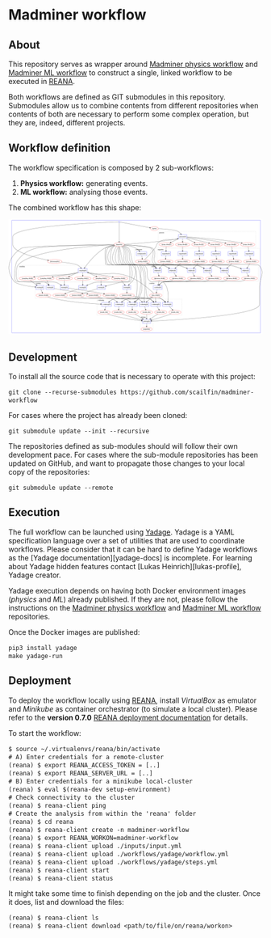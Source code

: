 # Madminer workflow


## About
This repository serves as wrapper around [Madminer physics workflow][madminer-workflow-ph]
and [Madminer ML workflow][madminer-workflow-ml] to construct a single, linked workflow
to be executed in [REANA][reana-website].

Both workflows are defined as GIT submodules in this repository. Submodules allow us
to combine contents from different repositories when contents of both are necessary
to perform some complex operation, but they are, indeed, different projects.


## Workflow definition
The workflow specification is composed by 2 sub-workflows:
1. **Physics workflow:** generating events.
2. **ML workflow:** analysing those events.

The combined workflow has this shape:

![image of the workflow](docs/images/workflow-all.png)


## Development
To install all the source code that is necessary to operate with this project:

```shell script
git clone --recurse-submodules https://github.com/scailfin/madminer-workflow
```

For cases where the project has already been cloned:

```shell script
git submodule update --init --recursive
```

The repositories defined as sub-modules should will follow their own development pace.
For cases where the sub-module repositories has been updated on GitHub, and want to propagate
those changes to your local copy of the repositories:

```shell script
git submodule update --remote
```


## Execution
The full workflow can be launched using [Yadage][yadage-repo]. Yadage is a YAML specification 
language over a set of utilities that are used to coordinate workflows. Please consider that 
it can be hard to define Yadage workflows as the [Yadage documentation][yadage-docs] is incomplete.
For learning about Yadage hidden features contact [Lukas Heinrich][lukas-profile], Yadage creator.

Yadage execution depends on having both Docker environment images (_physics_ and _ML_) already published.
If they are not, please follow the instructions on the [Madminer physics workflow][madminer-workflow-ph]
and [Madminer ML workflow][madminer-workflow-ml] repositories.

Once the Docker images are published:
```shell script
pip3 install yadage
make yadage-run
```


## Deployment
To deploy the workflow locally using [REANA][reana-website], install _VirtualBox_ 
as emulator and _Minikube_ as container orchestrator (to simulate a local cluster).
Please refer to the **version 0.7.0** [REANA deployment documentation][reana-deploy-docs]
for details.

To start the workflow:
```shell script
$ source ~/.virtualenvs/reana/bin/activate
# A) Enter credentials for a remote-cluster
(reana) $ export REANA_ACCESS_TOKEN = [..]
(reana) $ export REANA_SERVER_URL = [..]
# B) Enter credentials for a minikube local-cluster
(reana) $ eval $(reana-dev setup-environment)
# Check connectivity to the cluster
(reana) $ reana-client ping
# Create the analysis from within the 'reana' folder
(reana) $ cd reana
(reana) $ reana-client create -n madminer-workflow
(reana) $ export REANA_WORKON=madminer-workflow
(reana) $ reana-client upload ./inputs/input.yml
(reana) $ reana-client upload ./workflows/yadage/workflow.yml
(reana) $ reana-client upload ./workflows/yadage/steps.yml
(reana) $ reana-client start
(reana) $ reana-client status
```

It might take some time to finish depending on the job and the cluster.
Once it does, list and download the files:
```shell script
(reana) $ reana-client ls
(reana) $ reana-client download <path/to/file/on/reana/workon>
```


[madminer-workflow-ml]: https://github.com/scailfin/madminer-workflow-ml
[madminer-workflow-ph]: https://github.com/scailfin/madminer-workflow-ph
[reana-website]: http://reanahub.io/
[yadage-repo]: https://github.com/yadage/yadage
[reana-deploy-docs]: http://docs.reana.io/development/deploying-locally/
